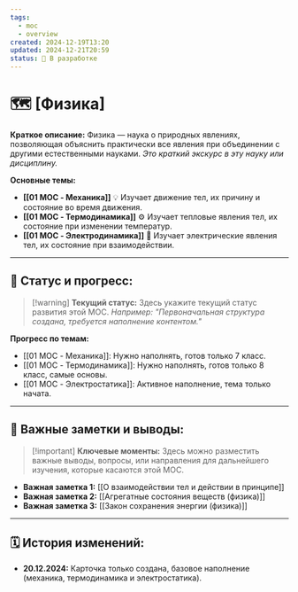 ```yaml
---
tags:
  - moc
  - overview
created: 2024-12-19T13:20
updated: 2024-12-21T20:59
status: 🚧 В разработке
---
```


# 🗺️ **[Физика]**

**Краткое описание:**  Физика — наука о природных явлениях, позволяющая объяснить практически все явления при объединении с другими естественными науками. *Это краткий экскурс в эту науку или дисциплину.*

**Основные темы:**

- **[[01 MOC - Механика]]** 💡  Изучает движение тел, их причину и состояние во время движения.
- **[[01 MOC - Термодинамика]]** ⚙️  Изучает тепловые явления тел, их состояние при изменении температур.
- **[[01 MOC - Электродинамика]]**  🎯 Изучает электрические явления тел, их состояние при взаимодействии.

---


## 🚦 **Статус и прогресс:**

> [!warning] **Текущий статус:**  Здесь укажите текущий статус развития этой MOC. _Например: "Первоначальная структура создана, требуется наполнение контентом."_

**Прогресс по темам:**
 
- [[01 MOC - Механика]]:  Нужно наполнять, готов только 7 класс.
- [[01 MOC - Термодинамика]]:  Нужно наполнять, готов только 8 класс, самые основы.
- [[01 MOC - Электростатика]]:  Активное наполнение, тема только начата.

---

## 📌 **Важные заметки и выводы:**

> [!important] **Ключевые моменты:** Здесь можно разместить важные выводы, вопросы, или направления для дальнейшего изучения, которые касаются этой MOC.

- **Важная заметка 1:** [[О взаимодействии тел и действии в принципе]]
- **Важная заметка 2:** [[Агрегатные состояния веществ (физика)]]
- **Важная заметка 3:** [[Закон сохранения энергии (физика)]]

---

## 🗓️ **История изменений:**

- **20.12.2024:**  Карточка только создана, базовое наполнение (механика, термодинамика и электростатика).
